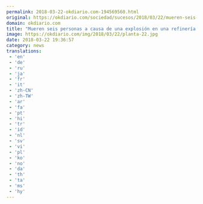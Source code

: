 ```yaml
---
permalink: 2018-03-22-okdiario.com-194569560.html
original: https://okdiario.com/sociedad/sucesos/2018/03/22/mueren-seis-personas-causa-explosion-refineria-norte-praga-2007016
domain: okdiario.com
title: "Mueren seis personas a causa de una explosión en una refinería al norte de Praga"
image: https://okdiario.com/img/2018/03/22/planta-22.jpg
date: 2018-03-22 19:36:57
category: news
translations: 
 - 'en'
 - 'de'
 - 'ru'
 - 'ja'
 - 'fr'
 - 'it'
 - 'zh-CN'
 - 'zh-TW'
 - 'ar'
 - 'fa'
 - 'pt'
 - 'hi'
 - 'tr'
 - 'id'
 - 'nl'
 - 'sv'
 - 'vi'
 - 'pl'
 - 'ko'
 - 'no'
 - 'da'
 - 'th'
 - 'ta'
 - 'ms'
 - 'hy'
---
```


